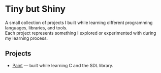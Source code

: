 # Tiny but Shiny

A small collection of projects I built while learning different programming languages, libraries, and tools.  
Each project represents something I explored or experimented with during my learning process.

## Projects

- [Paint](/paint) — built while learning C and the SDL library.

